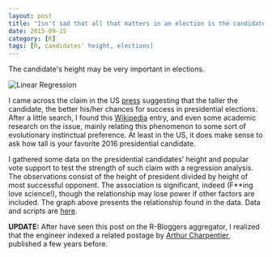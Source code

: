 ```yaml
---
layout: post
title: "Isn't sad that all that matters in an election is the candidate's height?"
date: 2015-09-15
category: [R]
tags: [R, candidates' height, elections]
---
```


The candidate's height may be very important in elections.

<!--more-->


![Linear Regression](/images/blog/2015/Presidentsheight.png)


I came across the claim in the US [press](http://www.usnews.com/news/articles/2015/07/08/how-tall-are-the-2016-presidential-candidates) suggesting that the taller the candidate, the better his/her chances for success in presidential elections. After a little search, I found this [Wikipedia](https://en.wikipedia.org/wiki/Heights_of_presidents_and_presidential_candidates_of_the_United_States) entry, and even some academic research on the issue, mainly relating this phenomenon to some sort of evolutionary instinctual preference. At least in the US, it does make sense to ask how tall is your favorite 2016 presidential candidate.

I gathered some data on the presidential candidates’ height and popular vote support to test the strength of such claim with a regression analysis. The observations consist of the height of president divided by height of most successful opponent. The association is significant, indeed (F**ing love science!), though the relationship may lose power if other factors are included. The graph above presents the relationship found in the data. Data and scripts are [here](https://gist.github.com/danielmarcelino/b2cc9f3964d7608f29b5).


**UPDATE:** After have seen this post on the R-Bloggers aggregator, I realized that the engineer indexed a related postage by [Arthur Charpentier](http://www.r-bloggers.com/who-will-be-the-next-president-of-the-us/), published a few years before.